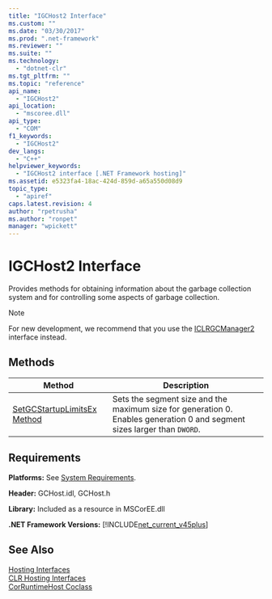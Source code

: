 ```yaml
---
title: "IGCHost2 Interface"
ms.custom: ""
ms.date: "03/30/2017"
ms.prod: ".net-framework"
ms.reviewer: ""
ms.suite: ""
ms.technology: 
  - "dotnet-clr"
ms.tgt_pltfrm: ""
ms.topic: "reference"
api_name: 
  - "IGCHost2"
api_location: 
  - "mscoree.dll"
api_type: 
  - "COM"
f1_keywords: 
  - "IGCHost2"
dev_langs: 
  - "C++"
helpviewer_keywords: 
  - "IGCHost2 interface [.NET Framework hosting]"
ms.assetid: e5323fa4-18ac-424d-859d-a65a550d08d9
topic_type: 
  - "apiref"
caps.latest.revision: 4
author: "rpetrusha"
ms.author: "ronpet"
manager: "wpickett"
---
```

# IGCHost2 Interface
Provides methods for obtaining information about the garbage collection system and for controlling some aspects of garbage collection.  
  
> [!NOTE]
>  For new development, we recommend that you use the [ICLRGCManager2](../../../../docs/framework/unmanaged-api/hosting/iclrgcmanager2-interface.md) interface instead.  
  
## Methods  
  
|Method|Description|  
|------------|-----------------|  
|[SetGCStartupLimitsEx Method](../../../../docs/framework/unmanaged-api/hosting/igchost2-setgcstartuplimitsex-method.md)|Sets the segment size and the maximum size for generation 0. Enables generation 0 and segment sizes larger than `DWORD`.|  
  
## Requirements  
 **Platforms:** See [System Requirements](../../../../docs/framework/get-started/system-requirements.md).  
  
 **Header:** GCHost.idl, GCHost.h  
  
 **Library:** Included as a resource in MSCorEE.dll  
  
 **.NET Framework Versions:** [!INCLUDE[net_current_v45plus](../../../../includes/net-current-v45plus-md.md)]  
  
## See Also  
 [Hosting Interfaces](../../../../docs/framework/unmanaged-api/hosting/hosting-interfaces.md)   
 [CLR Hosting Interfaces](../../../../docs/framework/unmanaged-api/hosting/clr-hosting-interfaces.md)   
 [CorRuntimeHost Coclass](../../../../docs/framework/unmanaged-api/hosting/corruntimehost-coclass.md)
